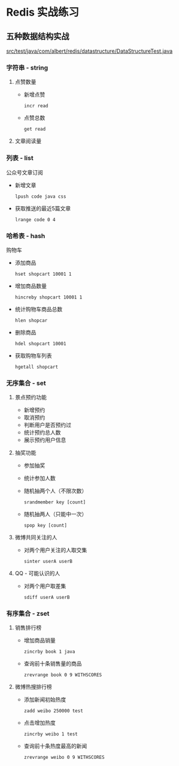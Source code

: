 # Redis 实战练习


## 五种数据结构实战 

[src/test/java/com/albert/redis/datastructure/DataStructureTest.java](src/test/java/com/albert/redis/datastructure/DataStructureTest.java)

### 字符串 - string

1. 点赞数量

   - 新增点赞

     `incr read`

   - 点赞总数

     `get read`

2. 文章阅读量

### 列表 - list

公众号文章订阅

- 新增文章

  `lpush code java css`

- 获取推送的最近5篇文章

  `lrange code 0 4`

### 哈希表 - hash

购物车

- 添加商品

  `hset shopcart 10001 1`

- 增加商品数量

  `hincreby shopcart 10001 1`

- 统计购物车商品总数

  `hlen shopcar`

- 删除商品

  `hdel shopcart 10001`

- 获取购物车列表

  `hgetall shopcart`

### 无序集合 - set

1. 景点预约功能

   - 新增预约
   - 取消预约
   - 判断用户是否预约过
   - 统计预约总人数
   - 展示预约用户信息

2. 抽奖功能

   - 参加抽奖

   - 统计参加人数

   - 随机抽两个人（不限次数）

     `srandmember key [count]`

   - 随机抽两人（只能中一次）

     `spop key [count]`

3. 微博共同关注的人

   - 对两个用户关注的人取交集

     `sinter userA userB`

4. QQ - 可能认识的人

   - 对两个用户取差集

     `sdiff userA userB`

### 有序集合 - zset

1. 销售排行榜

   - 增加商品销量

     `zincrby book 1 java`

   - 查询前十条销售量的商品

     `zrevrange book 0 9 WITHSCORES`

2. 微博热搜排行榜

   - 添加新闻初始热度

     `zadd weibo 250000 test`

   - 点击增加热度

     `zincrby weibo 1 test`

   - 查询前十条热度最高的新闻

     `zrevrange weibo 0 9 WITHSCORES`
